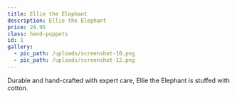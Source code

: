 ```yaml
---
title: Ellie the Elephant
description: Ellie the Elephant
price: 24.95
class: hand-puppets
id: 1
gallery:
  - pic_path: /uploads/screenshot-10.png
  - pic_path: /uploads/screenshot-12.png
---
```



Durable and hand-crafted with expert care, Ellie the Elephant is stuffed with cotton.
